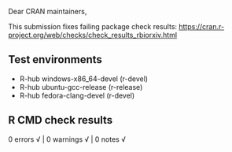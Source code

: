 Dear CRAN maintainers,

This submission fixes failing package check results: https://cran.r-project.org/web/checks/check_results_rbiorxiv.html

## Test environments
- R-hub windows-x86_64-devel (r-devel)
- R-hub ubuntu-gcc-release (r-release)
- R-hub fedora-clang-devel (r-devel)

## R CMD check results
0 errors √ | 0 warnings √ | 0 notes √


